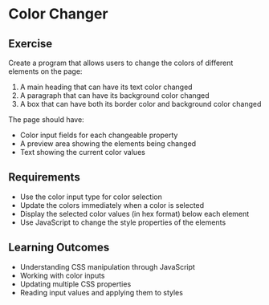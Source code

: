 # Color Changer

## Exercise
Create a program that allows users to change the colors of different elements on the page:
1. A main heading that can have its text color changed
2. A paragraph that can have its background color changed
3. A box that can have both its border color and background color changed

The page should have:
- Color input fields for each changeable property
- A preview area showing the elements being changed
- Text showing the current color values

## Requirements
- Use the color input type for color selection
- Update the colors immediately when a color is selected
- Display the selected color values (in hex format) below each element
- Use JavaScript to change the style properties of the elements

## Learning Outcomes
- Understanding CSS manipulation through JavaScript
- Working with color inputs
- Updating multiple CSS properties
- Reading input values and applying them to styles
